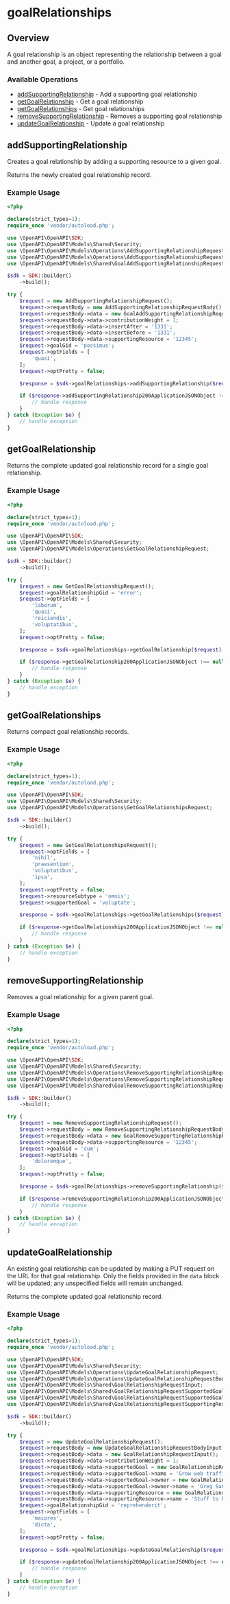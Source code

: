 # goalRelationships

## Overview

A goal relationship is an object representing the relationship between a goal and another goal, a project, or a portfolio.

### Available Operations

* [addSupportingRelationship](#addsupportingrelationship) - Add a supporting goal relationship
* [getGoalRelationship](#getgoalrelationship) - Get a goal relationship
* [getGoalRelationships](#getgoalrelationships) - Get goal relationships
* [removeSupportingRelationship](#removesupportingrelationship) - Removes a supporting goal relationship
* [updateGoalRelationship](#updategoalrelationship) - Update a goal relationship

## addSupportingRelationship

Creates a goal relationship by adding a supporting resource to a given goal.

Returns the newly created goal relationship record.

### Example Usage

```php
<?php

declare(strict_types=1);
require_once 'vendor/autoload.php';

use \OpenAPI\OpenAPI\SDK;
use \OpenAPI\OpenAPI\Models\Shared\Security;
use \OpenAPI\OpenAPI\Models\Operations\AddSupportingRelationshipRequest;
use \OpenAPI\OpenAPI\Models\Operations\AddSupportingRelationshipRequestBody;
use \OpenAPI\OpenAPI\Models\Shared\GoalAddSupportingRelationshipRequest;

$sdk = SDK::builder()
    ->build();

try {
    $request = new AddSupportingRelationshipRequest();
    $request->requestBody = new AddSupportingRelationshipRequestBody();
    $request->requestBody->data = new GoalAddSupportingRelationshipRequest();
    $request->requestBody->data->contributionWeight = 1;
    $request->requestBody->data->insertAfter = '1331';
    $request->requestBody->data->insertBefore = '1331';
    $request->requestBody->data->supportingResource = '12345';
    $request->goalGid = 'possimus';
    $request->optFields = [
        'quasi',
    ];
    $request->optPretty = false;

    $response = $sdk->goalRelationships->addSupportingRelationship($request);

    if ($response->addSupportingRelationship200ApplicationJSONObject !== null) {
        // handle response
    }
} catch (Exception $e) {
    // handle exception
}
```

## getGoalRelationship

Returns the complete updated goal relationship record for a single goal relationship.

### Example Usage

```php
<?php

declare(strict_types=1);
require_once 'vendor/autoload.php';

use \OpenAPI\OpenAPI\SDK;
use \OpenAPI\OpenAPI\Models\Shared\Security;
use \OpenAPI\OpenAPI\Models\Operations\GetGoalRelationshipRequest;

$sdk = SDK::builder()
    ->build();

try {
    $request = new GetGoalRelationshipRequest();
    $request->goalRelationshipGid = 'error';
    $request->optFields = [
        'laborum',
        'quasi',
        'reiciendis',
        'voluptatibus',
    ];
    $request->optPretty = false;

    $response = $sdk->goalRelationships->getGoalRelationship($request);

    if ($response->getGoalRelationship200ApplicationJSONObject !== null) {
        // handle response
    }
} catch (Exception $e) {
    // handle exception
}
```

## getGoalRelationships

Returns compact goal relationship records.

### Example Usage

```php
<?php

declare(strict_types=1);
require_once 'vendor/autoload.php';

use \OpenAPI\OpenAPI\SDK;
use \OpenAPI\OpenAPI\Models\Shared\Security;
use \OpenAPI\OpenAPI\Models\Operations\GetGoalRelationshipsRequest;

$sdk = SDK::builder()
    ->build();

try {
    $request = new GetGoalRelationshipsRequest();
    $request->optFields = [
        'nihil',
        'praesentium',
        'voluptatibus',
        'ipsa',
    ];
    $request->optPretty = false;
    $request->resourceSubtype = 'omnis';
    $request->supportedGoal = 'voluptate';

    $response = $sdk->goalRelationships->getGoalRelationships($request);

    if ($response->getGoalRelationships200ApplicationJSONObject !== null) {
        // handle response
    }
} catch (Exception $e) {
    // handle exception
}
```

## removeSupportingRelationship

Removes a goal relationship for a given parent goal.

### Example Usage

```php
<?php

declare(strict_types=1);
require_once 'vendor/autoload.php';

use \OpenAPI\OpenAPI\SDK;
use \OpenAPI\OpenAPI\Models\Shared\Security;
use \OpenAPI\OpenAPI\Models\Operations\RemoveSupportingRelationshipRequest;
use \OpenAPI\OpenAPI\Models\Operations\RemoveSupportingRelationshipRequestBody;
use \OpenAPI\OpenAPI\Models\Shared\GoalRemoveSupportingRelationshipRequest;

$sdk = SDK::builder()
    ->build();

try {
    $request = new RemoveSupportingRelationshipRequest();
    $request->requestBody = new RemoveSupportingRelationshipRequestBody();
    $request->requestBody->data = new GoalRemoveSupportingRelationshipRequest();
    $request->requestBody->data->supportingResource = '12345';
    $request->goalGid = 'cum';
    $request->optFields = [
        'doloremque',
    ];
    $request->optPretty = false;

    $response = $sdk->goalRelationships->removeSupportingRelationship($request);

    if ($response->removeSupportingRelationship200ApplicationJSONObject !== null) {
        // handle response
    }
} catch (Exception $e) {
    // handle exception
}
```

## updateGoalRelationship

An existing goal relationship can be updated by making a PUT request on the URL for
that goal relationship. Only the fields provided in the `data` block will be updated;
any unspecified fields will remain unchanged.

Returns the complete updated goal relationship record.

### Example Usage

```php
<?php

declare(strict_types=1);
require_once 'vendor/autoload.php';

use \OpenAPI\OpenAPI\SDK;
use \OpenAPI\OpenAPI\Models\Shared\Security;
use \OpenAPI\OpenAPI\Models\Operations\UpdateGoalRelationshipRequest;
use \OpenAPI\OpenAPI\Models\Operations\UpdateGoalRelationshipRequestBodyInput;
use \OpenAPI\OpenAPI\Models\Shared\GoalRelationshipRequestInput;
use \OpenAPI\OpenAPI\Models\Shared\GoalRelationshipRequestSupportedGoalInput;
use \OpenAPI\OpenAPI\Models\Shared\GoalRelationshipRequestSupportedGoalOwnerInput;
use \OpenAPI\OpenAPI\Models\Shared\GoalRelationshipRequestSupportingResourceInput;

$sdk = SDK::builder()
    ->build();

try {
    $request = new UpdateGoalRelationshipRequest();
    $request->requestBody = new UpdateGoalRelationshipRequestBodyInput();
    $request->requestBody->data = new GoalRelationshipRequestInput();
    $request->requestBody->data->contributionWeight = 1;
    $request->requestBody->data->supportedGoal = new GoalRelationshipRequestSupportedGoalInput();
    $request->requestBody->data->supportedGoal->name = 'Grow web traffic by 30%';
    $request->requestBody->data->supportedGoal->owner = new GoalRelationshipRequestSupportedGoalOwnerInput();
    $request->requestBody->data->supportedGoal->owner->name = 'Greg Sanchez';
    $request->requestBody->data->supportingResource = new GoalRelationshipRequestSupportingResourceInput();
    $request->requestBody->data->supportingResource->name = 'Stuff to buy';
    $request->goalRelationshipGid = 'reprehenderit';
    $request->optFields = [
        'maiores',
        'dicta',
    ];
    $request->optPretty = false;

    $response = $sdk->goalRelationships->updateGoalRelationship($request);

    if ($response->updateGoalRelationship200ApplicationJSONObject !== null) {
        // handle response
    }
} catch (Exception $e) {
    // handle exception
}
```
